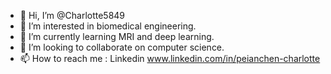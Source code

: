 - 👋 Hi, I’m @Charlotte5849
- 👀 I’m interested in biomedical engineering.
- 🌱 I’m currently learning MRI and deep learning.
- 💞️ I’m looking to collaborate on computer science.
- 📫 How to reach me : Linkedin www.linkedin.com/in/peianchen-charlotte


<!---
Charlotte5849/Charlotte5849 is a ✨ special ✨ repository because its `README.md` (this file) appears on your GitHub profile.
You can click the Preview link to take a look at your changes.
--->
